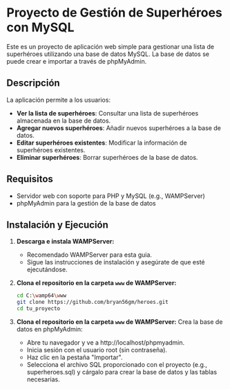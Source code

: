 # Proyecto de Gestión de Superhéroes con MySQL

Este es un proyecto de aplicación web simple para gestionar una lista de superhéroes utilizando una base de datos MySQL. La base de datos se puede crear e importar a través de phpMyAdmin.

## Descripción

La aplicación permite a los usuarios:

- **Ver la lista de superhéroes**: Consultar una lista de superhéroes almacenada en la base de datos.
- **Agregar nuevos superhéroes**: Añadir nuevos superhéroes a la base de datos.
- **Editar superhéroes existentes**: Modificar la información de superhéroes existentes.
- **Eliminar superhéroes**: Borrar superhéroes de la base de datos.

## Requisitos

- Servidor web con soporte para PHP y MySQL (e.g., WAMPServer)
- phpMyAdmin para la gestión de la base de datos

## Instalación y Ejecución

1. **Descarga e instala WAMPServer:**
   - Recomendado WAMPServer para esta guia.
   - Sigue las instrucciones de instalación y asegúrate de que esté ejecutándose.

2. **Clona el repositorio en la carpeta `www` de WAMPServer:**
   ```bash
   cd C:\wamp64\www
   git clone https://github.com/bryan56gm/heroes.git
   cd tu_proyecto

3. **Clona el repositorio en la carpeta `www` de WAMPServer:**
   Crea la base de datos en phpMyAdmin:

   - Abre tu navegador y ve a http://localhost/phpmyadmin.
   - Inicia sesión con el usuario root (sin contraseña).
   - Haz clic en la pestaña "Importar".
   - Selecciona el archivo SQL proporcionado con el proyecto (e.g., superheroes.sql) y cárgalo para crear la base de datos y las tablas necesarias.
